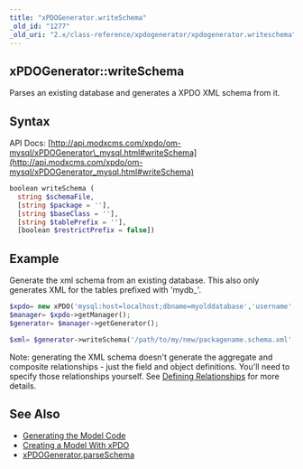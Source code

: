 ```yaml
---
title: "xPDOGenerator.writeSchema"
_old_id: "1277"
_old_uri: "2.x/class-reference/xpdogenerator/xpdogenerator.writeschema"
---
```


## xPDOGenerator::writeSchema

Parses an existing database and generates a XPDO XML schema from it.

## Syntax

API Docs: [http://api.modxcms.com/xpdo/om-mysql/xPDOGenerator\_mysql.html#writeSchema](http://api.modxcms.com/xpdo/om-mysql/xPDOGenerator_mysql.html#writeSchema)

``` php
boolean writeSchema (
  string $schemaFile,
  [string $package = ''],
  [string $baseClass = ''],
  [string $tablePrefix = ''],
  [boolean $restrictPrefix = false])
```

## Example

Generate the xml schema from an existing database. This also only generates XML for the tables prefixed with 'mydb\_'.

``` php
$xpdo= new xPDO('mysql:host=localhost;dbname=myolddatabase','username','password','mydb_');
$manager= $xpdo->getManager();
$generator= $manager->getGenerator();

$xml= $generator->writeSchema('/path/to/my/new/packagename.schema.xml','mypackage', 'xPDOObject','mydb_');
```

Note: generating the XML schema doesn't generate the aggregate and composite relationships - just the field and object definitions. You'll need to specify those relationships yourself. See [Defining Relationships](extending-modx/xpdo/custom-models/defining-a-schema/relationships) for more details.

## See Also

- [Generating the Model Code](extending-modx/xpdo/custom-models/generating-the-model "Generating the Model Code")
- [Creating a Model With xPDO](extending-modx/xpdo/custom-models/defining-a-schema "Creating a Model With xPDO")
- [xPDOGenerator.parseSchema](extending-modx/xpdo/class-reference/xpdogenerator/xpdogenerator.parseschema "xPDOGenerator.parseSchema")
